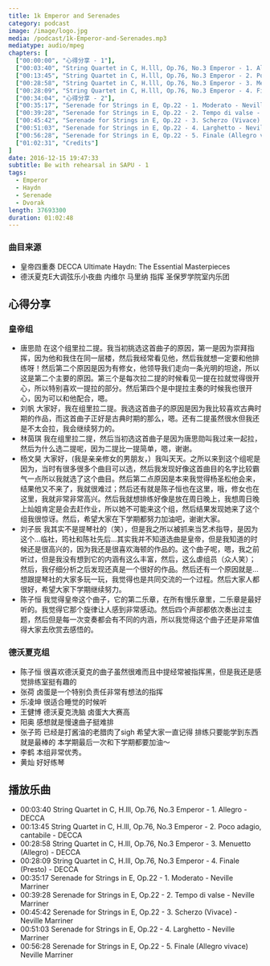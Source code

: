 ```yaml
---
title: 1k Emperor and Serenades
category: podcast
image: /image/logo.jpg
media: /podcast/1k-Emperor-and-Serenades.mp3
mediatype: audio/mpeg
chapters: [
  ["00:00:00", "心得分享 - 1"],
  ["00:03:40", "String Quartet in C, H.lll, Op.76, No.3 Emperor - 1. Allegro - DECCA"],
  ["00:13:45", "String Quartet in C, H.lll, Op.76, No.3 Emperor - 2. Poco adagio, cantabile - DECCA"],
  ["00:28:58", "String Quartet in C, H.lll, Op.76, No.3 Emperor - 3. Menuetto (Allegro) - DECCA"],
  ["00:28:09", "String Quartet in C, H.lll, Op.76, No.3 Emperor - 4. Finale (Presto) - DECCA"],
  ["00:34:04", "心得分享 - 2"],
  ["00:35:17", "Serenade for Strings in E, Op.22 - 1. Moderato - Neville Marriner"],
  ["00:39:28", "Serenade for Strings in E, Op.22 - 2. Tempo di valse - Neville Marriner"],
  ["00:45:42", "Serenade for Strings in E, Op.22 - 3. Scherzo (Vivace) - Neville Marriner"],
  ["00:51:03", "Serenade for Strings in E, Op.22 - 4. Larghetto - Neville Marriner"],
  ["00:56:28", "Serenade for Strings in E, Op.22 - 5. Finale (Allegro vivace) Neville Marriner"],
  ["01:02:31", "Credits"]
]
date: 2016-12-15 19:47:33
subtitle: Be with rehearsal in SAPU - 1
tags:
  - Emperor
  - Haydn
  - Serenade
  - Dvorak
length: 37693300
duration: 01:02:48
---
```

### 曲目来源
- 皇帝四重奏 DECCA Ultimate Haydn: The Essential Masterpieces
- 德沃夏克E大调弦乐小夜曲 内维尔 马里纳 指挥 圣保罗学院室内乐团

<!--more-->
## 心得分享
### 皇帝组
- 唐思勋
  在这个组里拉二提。我当初挑选这首曲子的原因，第一是因为崇拜指挥，因为他和我住在同一层楼，然后我经常看见他，然后我就想一定要和他排练呀！然后第二个原因是因为有修女，他领导我们走向一条光明的坦途，所以这是第二个主要的原因。第三个是每次拉二提的时候看见一提在拉就觉得很开心，所以特别喜欢一提拉的部分。然后第四个是中提拉主奏的时候我也很开心，因为可以和他配合，嗯。
- 刘帆
  大家好，我在组里拉二提。我选这首曲子的原因是因为我比较喜欢古典时期的作品，而这首曲子正好是古典时期的那么，嗯。还有二提虽然很水但我还是不太会拉，我会继续努力的。
- 林茵琪
  我在组里拉二提，然后当初选这首曲子是因为唐思勋叫我过来一起拉，然后为什么选二提呢，因为二提比一提简单，嗯，谢谢。
- 杨文昊
  大家好，(我是亲亲修女的男朋友，）我叫天天。之所以来到这个组呢是因为，当时有很多很多个曲目可以选，然后我发现好像这首曲目的名字比较霸气一点所以我就选了这个曲目。然后第二点原因是本来我觉得杨圣松他会来，结果他又不来了，我就很难过；然后还有就是陈子恒也在这里，哦，修女也在这里，我就非常非常高兴。然后我就想排练好像是放在周日晚上，我想周日晚上灿姐肯定是会去赶作业，所以她不可能来这个组，然后结果发现她来了这个组我很惊讶。然后，希望大家在下学期都努力加油吧，谢谢大家。
- 刘子辰
  我其实不是提琴社的（笑），但是我之所以被抓来当艺术指导，是因为这个…临社，筠社和陈社先后…其实我并不知道选曲是皇帝，但是我知道的时候还是很高兴的，因为我还是很喜欢海顿的作品的。这个曲子呢，嗯，我之前听过，但是我没有想到它的内涵有这么丰富，然后，这么虐组员（众人笑）；然后，我仔细分析之后发现还真是一个很好的作品。然后还有一个原因就是…想跟提琴社的大家多玩一玩，我觉得也是共同交流的一个过程。然后大家人都很好，希望大家下学期继续努力。
- 陈子恒
  我觉得皇帝这个曲子，它的第二乐章，在所有慢乐章里，二乐章是最好听的。我觉得它那个旋律让人感到非常感动。然后四个声部都依次奏出过主题，然后但是每一次变奏都会有不同的内涵，所以我觉得这个曲子还是非常值得大家去欣赏去感悟的。

### 德沃夏克组
- 陈子恒
  很喜欢德沃夏克的曲子虽然很难而且中提经常被指挥黑，但是我还是感觉排练室挺有趣的
- 张荷
  卤蛋是一个特别负责任非常有想法的指挥
- 乐凌坤
  很适合睡觉的时候听
- 王健博
  德沃夏克洗脑 卤蛋大大赛高
- 阳奥
  感想就是慢速曲子挺难排
- 张子筠
  已经是打酱油的老腊肉了sigh 希望大家一直记得 排练只要能学到东西就是最棒的 本学期最后一次和下学期都要加油～
- 李鹤
  本组非常优秀。
- 黄灿
  好好练琴

## 播放乐曲
- 00:03:40 String Quartet in C, H.lll, Op.76, No.3 Emperor - 1. Allegro - DECCA
- 00:13:45 String Quartet in C, H.lll, Op.76, No.3 Emperor - 2. Poco adagio, cantabile - DECCA
- 00:28:58 String Quartet in C, H.lll, Op.76, No.3 Emperor - 3. Menuetto (Allegro) - DECCA
- 00:28:09 String Quartet in C, H.lll, Op.76, No.3 Emperor - 4. Finale (Presto) - DECCA
- 00:35:17 Serenade for Strings in E, Op.22 - 1. Moderato - Neville Marriner
- 00:39:28 Serenade for Strings in E, Op.22 - 2. Tempo di valse - Neville Marriner
- 00:45:42 Serenade for Strings in E, Op.22 - 3. Scherzo (Vivace) - Neville Marriner
- 00:51:03 Serenade for Strings in E, Op.22 - 4. Larghetto - Neville Marriner
- 00:56:28 Serenade for Strings in E, Op.22 - 5. Finale (Allegro vivace) Neville Marriner
